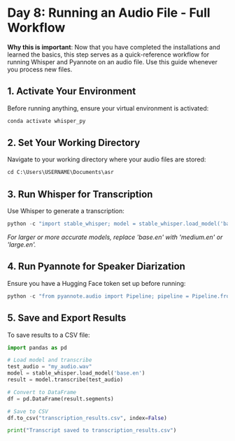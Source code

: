 # **Day 8: Running an Audio File - Full Workflow**

**Why this is important**: Now that you have completed the installations and learned the basics, this step serves as a quick-reference workflow for running Whisper and Pyannote on an audio file. Use this guide whenever you process new files.

## **1. Activate Your Environment**

Before running anything, ensure your virtual environment is activated:

```python
conda activate whisper_py
```

## **2. Set Your Working Directory**

Navigate to your working directory where your audio files are stored:

```python
cd C:\Users\USERNAME\Documents\asr
```

## **3. Run Whisper for Transcription**

Use Whisper to generate a transcription:

```python
python -c "import stable_whisper; model = stable_whisper.load_model('base.en'); result = model.transcribe('my_audio.wav'); print(result.text)"
```

*For larger or more accurate models, replace 'base.en' with 'medium.en' or 'large.en'.*

## **4. Run Pyannote for Speaker Diarization**

Ensure you have a Hugging Face token set up before running:

```python
python -c "from pyannote.audio import Pipeline; pipeline = Pipeline.from_pretrained('pyannote/speaker-diarization', use_auth_token='YOUR_TOKEN_HERE'); print(pipeline('my_audio.wav'))"
```

## **5. Save and Export Results**

To save results to a CSV file:

```python
import pandas as pd

# Load model and transcribe
test_audio = "my_audio.wav"
model = stable_whisper.load_model('base.en')
result = model.transcribe(test_audio)

# Convert to DataFrame
df = pd.DataFrame(result.segments)

# Save to CSV
df.to_csv("transcription_results.csv", index=False)

print("Transcript saved to transcription_results.csv")
```


